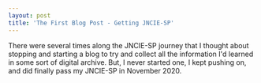 ```yaml
---
layout: post
title: 'The First Blog Post - Getting JNCIE-SP'
---
```


There were several times along the JNCIE-SP journey that I thought about stopping and starting a blog to try and collect all the information I'd learned in some sort of digital archive. But, I never started one, I kept pushing on, and did finally pass my JNCIE-SP in November 2020. 

